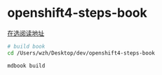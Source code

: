 # openshift4-steps-book

[在选阅读地址](https://wangzheng422.github.io/openshift4-steps-book/introduction.html)

```bash
# build book
cd /Users/wzh/Desktop/dev/openshift4-steps-book

mdbook build

```
